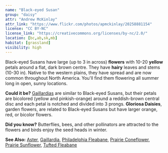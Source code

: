```yaml
---
name: "Black-eyed Susan"
group: "daisy"
attr: "Andrew McKinlay"
attr_link: "https://www.flickr.com/photos/apmckinlay/20258881154"
license: "CC BY-NC"
license_link: "https://creativecommons.org/licenses/by-nc/2.0/"
location: [bc,ab,sk,mb]
habitat: [grassland]
visibility: high
---
```

Black-eyed Susans have large (up to 3 in across) **flowers** with 10-20 **yellow** petals around a flat, dark brown centre. They have **hairy** leaves and stems (10-30 in). Native to the western plains, they have spread and are now common throughout North America. You'll find them flowering all summer long in open, sunny locations.

**Could it be?** [Gaillardias](/plants/gaillard/) are similar to Black-eyed Susans, but their petals are bicolored (yellow and pinkish-orange) around a reddish-brown central disc and each petal is notched and divided into 3 prongs. **Gloriosa Daisies**, garden flowers, are related to Black-eyed Susans but have larger orange, red, or bicolor flowers.

**Did you know?** Butterflies, bees, and other pollinators are attracted to the flowers and birds enjoy the seed heads in winter.

<!-- generated, do not edit -->
**See Also:**
[Aster](/plants/aster/),
[Gaillardia](/plants/gaillard/),
[Philadelphia Fleabane](/plants/philflea/),
[Prairie Coneflower](/plants/pracone/),
[Prairie Sunflower](/plants/prasun/),
[Tufted Fleabane](/plants/tuftflea/)
